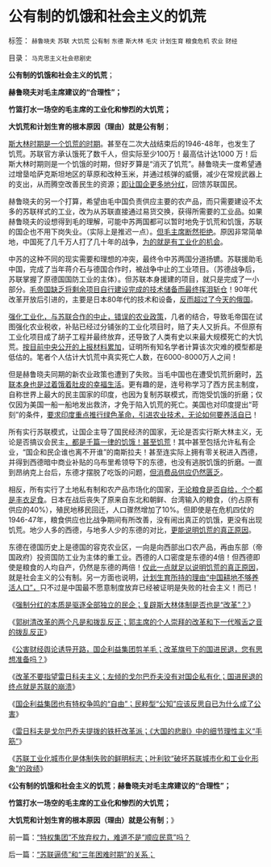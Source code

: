 # 公有制的饥饿和社会主义的饥荒

标签： `赫鲁晓夫` `苏联` `大饥荒` `公有制` `东德` `斯大林` `毛灾` `计划生育` `粮食危机` `农业` `财经` 

目录： `马克思主义社会悲剧史`

**公有制的饥饿和社会主义的饥荒**；

**赫鲁晓夫对毛主席建议的“合理性”；**

**竹篮打水一场空的毛主席的工业化和惨烈的大饥荒；**

**大饥荒和计划生育的根本原因（理由）就是公有制**；

[斯大林时期是一个饥荒的时期](../../../2012/3/11/阿马蒂亚森：大饥荒！正常死亡的扩大化.md)。甚至在二次大战结束后的1946-48年，也发生了饥荒。苏联官方承认饿死了数千人，但实际至少100万！最高估计达1000
万！后斯大林时期则是一个饥饿的时期，但好歹算是“消灭了饥荒”。赫鲁晓夫一度希望通过增垦哈萨克斯坦地区的草原和改种玉米，并通过核弹的威慑，减少在常规武器上的支出，从而腾空改善民生的资源；[即让国企更多地分红](../../../2012/5/8/妖魔化跨国公司的国企民族主义；.md)，回馈苏联国民。

赫鲁晓夫的另一个打算，希望由毛中国负责供应主要的农产品，而只需要建设不太多的苏联样式的工业，改为从苏联直接通过易货交换，获得所需要的工业品。如果赫鲁晓夫的设想得到毛的理解，可能中苏两国都可以暂时地免于饥荒和饥饿，苏联的国企也不用下岗失业。（实际上是推迟一点）。[但毛主席断然拒绝](../../../2010/4/24/后工业化时代应该从1933年真正开始.md)。原因非常简单地，中国死了几千万人打了几十年的战争，[为的就是有工业化的机会](../../../2012/1/22/后进国家普遍性的信仰“傻逼工业化”.md)。

中苏的这种不同的现实需要和理想的冲突，最终令中苏两国分道扬镳。苏联援助毛中国，完成了当年蒋介石与德国合作时，被战争中止的工业项目。（苏德战争后，苏联掌握了原德国国防工业的主体）。但苏联本身援建的项目，就只是完成了一小部分。[毛帝国缺乏将剩余项目自行建设完成的技术储备而最终挥泪斩仓](../../../2012/1/23/越是大国越依赖内需，越不能闭关锁国,越依赖于市场经济.md)！90年代改革开放后引进的，主要是日本80年代的技术和设备，[反而超过了今天的俄国](../../../2012/1/22/工业化是市场经济宁静致远的结果,“傻逼工业化”不是工业化.md)。

[强化工业化，与苏联合作的中止，错误的农业政策](../../../2010/4/24/后工业化时代应该从1933年真正开始.md)，几者的结合，导致毛帝国在试图强化农业税收，补贴已经过分铺张的工业化项目时，赔了夫人又折兵。不但原有工业化项目成了胡子工程并最终放弃，还导致了人类有史以来最大规模死亡的大饥荒。[按目前中央公开的上报材料累加](../../../2012/3/21/中央集权的官场的两个层次.md)，证明所有知名学者计算该次灾难的模型都是低估的。笔者个人估计大饥荒中真实死亡人数，在6000-8000万人之间！

但是赫鲁晓夫同期的新农业政策也遭到了失败。当毛中国也在遭受饥荒折磨时，[苏联本身也是过着饿着肚皮的幸福生活](../../../2009/8/4/免费减肥的苏联人民非常有钱.md)。更有趣的是，连号称学习了西方民主制度，自称世界上最大的民主国家的印度，也因为复制苏联模式，而饱受饥饿的折磨；仅仅因为美国一船一船地发出救济，才免于陷入饥荒的死亡。美国也对印度提出“苛刻”的条件，[要求印度重点推行绿色革命，引进农业技术，无论如何要养活自已](../../../2012/1/22/英国“忠告”印度不要工业化，“印度人口太多，农业第一位”.md)！

所有实行苏联模式，让国企主导了国民经济的国家，无论是否实行斯大林主义，无论是否搞议会民主[，都是千篇一律的饥饿！甚至饥荒](../../../2009/8/2/英属孟加拉两次大饥荒和经济学家的良心.md)！其中甚至包括允许私有企业，“国企和民企谁也离不开谁”的南斯拉夫！甚至连实际上拥有零关税进入西德，并得到西德暗中商业补贴的乌布里希领导下的东德，也没有逃脱饥饿的折磨。一直到昂纳克上台后，东德才摆脱了吃饭的问题，[但消费品供应仍然匮乏](../../../2010/12/29/平均短缺原理：物价上涨不回落！.md)。

相反，所有实行了土地私有制和农产品市场化的国家，[无论粮食是否自给，个个都是丰衣足食](../../../2008/12/29/所谓的自力更生大错特错.md)。日本在战后丧失了原来自东北和朝鲜、台湾输入的粮食，（约占原有供应的40%），殖民地移民回迁，人口骤然增加了10%。但即使是在危机四仗的1946-47年，粮食供应也比战争期间有所改善，没有闹出真正的饥饿，更没有出现饥荒。地少人多的西德，与地多人少的东德的对比，[更能说明饥荒的真正原因](../../../2011/12/23/饥荒与公有制相伴随；中世纪特权经济瓦解过程中的饥荒成因；.md)。

东德在德国历史上是德国的容克农业区，一向是向西部出口农产品，再由东部（帝国政府）投资国防工业为主体的重工业。西德的人口密度是东德的4倍！但西德即使是粮食的人均自产，仍然是东德的两倍！[仅此一点就足以说明饥荒的真正原因](../../../2011/7/12/世界粮食危机是土地公有制的问题.md)，就是社会主义的公有制。另一方面也说明，[计划生育所持的理由“中国耕地不够养活人口”，](../../../2010/12/17/计划生育相当于一场严重的战争损失.md)只不过是中国最不愿意制度放弃已经被证明是失败的社会主义！而已！

《[强制分红的本质是驱逐全部独立的民企；复辟斯大林体制是否也是“改革”？](../../../2012/5/15/强制分红的含意是驱逐独立的民企.md)》

《[郭树清改革的两个凡是和拨乱反正；郭主席的个人崇拜的改革和下一代喉舌之音的拨乱反正](../../../2012/5/14/郭主席新政的两个凡是和拨乱反正.md)》

《[公害财经舆论诱导开路，国企利益集团剪羊毛；改革旗号下的国进民退，您有思想准备吗？](../../../2012/5/15/万一出现改革旗号下的国进民退，您有思想准备吗？.md)》

《[改革不要指望雷日科夫主义；左倾的戈尔巴乔夫没有对国企私有化；国进民退的终点就是苏联的崩溃](../../../2012/5/16/改革不要“雷日科夫主义”.md)》

《[国企利益集团也有特权争鸣的“自由”；民粹型“公知”应该反思自已为什么成了公害](../../../2012/5/18/“如何改革”永远等价于“是否改革”；.md)》

《[雷日科夫是戈尔巴乔夫提拨的铁杆改革派；《大国的悲剧》中的细节理性主义“手筋”](../../../2012/5/18/雷日科夫主义，戈尔巴乔夫提拨的铁杆改革派.md)》

《[苏联工业化城市化是体制失败的鲜明标志；叶利钦“破坏苏联城市化和工业化形象”的政绩](../../../2012/5/18/叶利钦走穴当影帝，被开除出党；.md)》

《**公有制的饥饿和社会主义的饥荒**；**赫鲁晓夫对毛主席建议的“合理性”；**

**竹篮打水一场空的毛主席的工业化和惨烈的大饥荒；**

**大饥荒和计划生育的根本原因（理由）就是公有制**；》

前一篇：[“特权集团”不放弃权力，难道不是“顺应民意”吗？](../../../2012/5/18/“特权集团”不放弃权力，难道不是“顺应民意”吗？.md)

后一篇：[“苏联逼债”和“三年困难时期”的关系；](../../../2012/5/19/“苏联逼债”和“三年困难时期”的关系；.md)